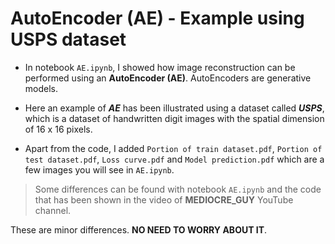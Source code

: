 # AutoEncoder (AE) - Example using USPS dataset

* In notebook `AE.ipynb`, I showed how image reconstruction can be performed using an **AutoEncoder (AE)**. AutoEncoders are generative models.

* Here an example of _**AE**_ has been illustrated using a dataset called _**USPS**_, which is a dataset of handwritten digit images with the spatial dimension of 16 x 16 pixels.
 
* Apart from the code, I added `Portion of train dataset.pdf`, `Portion of test dataset.pdf`, `Loss curve.pdf` and `Model prediction.pdf` which are a few images you will see in `AE.ipynb`.

> Some differences can be found with notebook `AE.ipynb` and the code that has been shown in the video of __MEDIOCRE_GUY__ YouTube channel.

These are minor differences. __NO NEED TO WORRY ABOUT IT__.
